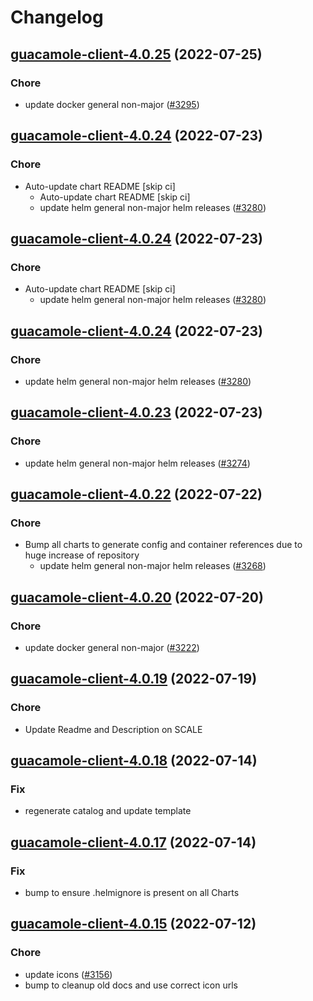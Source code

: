 # Changelog



## [guacamole-client-4.0.25](https://github.com/truecharts/apps/compare/guacamole-client-4.0.24...guacamole-client-4.0.25) (2022-07-25)

### Chore

- update docker general non-major ([#3295](https://github.com/truecharts/apps/issues/3295))




## [guacamole-client-4.0.24](https://github.com/truecharts/apps/compare/guacamole-client-4.0.23...guacamole-client-4.0.24) (2022-07-23)

### Chore

- Auto-update chart README [skip ci]
  - Auto-update chart README [skip ci]
  - update helm general non-major helm releases ([#3280](https://github.com/truecharts/apps/issues/3280))




## [guacamole-client-4.0.24](https://github.com/truecharts/apps/compare/guacamole-client-4.0.23...guacamole-client-4.0.24) (2022-07-23)

### Chore

- Auto-update chart README [skip ci]
  - update helm general non-major helm releases ([#3280](https://github.com/truecharts/apps/issues/3280))




## [guacamole-client-4.0.24](https://github.com/truecharts/apps/compare/guacamole-client-4.0.23...guacamole-client-4.0.24) (2022-07-23)

### Chore

- update helm general non-major helm releases ([#3280](https://github.com/truecharts/apps/issues/3280))




## [guacamole-client-4.0.23](https://github.com/truecharts/apps/compare/guacamole-client-4.0.22...guacamole-client-4.0.23) (2022-07-23)

### Chore

- update helm general non-major helm releases ([#3274](https://github.com/truecharts/apps/issues/3274))




## [guacamole-client-4.0.22](https://github.com/truecharts/apps/compare/guacamole-client-4.0.20...guacamole-client-4.0.22) (2022-07-22)

### Chore

- Bump all charts to generate config and container references due to huge increase of repository
  - update helm general non-major helm releases ([#3268](https://github.com/truecharts/apps/issues/3268))



## [guacamole-client-4.0.20](https://github.com/truecharts/apps/compare/guacamole-client-4.0.19...guacamole-client-4.0.20) (2022-07-20)

### Chore

- update docker general non-major ([#3222](https://github.com/truecharts/apps/issues/3222))



## [guacamole-client-4.0.19](https://github.com/truecharts/apps/compare/guacamole-client-4.0.18...guacamole-client-4.0.19) (2022-07-19)

### Chore

- Update Readme and Description on SCALE



## [guacamole-client-4.0.18](https://github.com/truecharts/apps/compare/guacamole-client-4.0.17...guacamole-client-4.0.18) (2022-07-14)

### Fix

- regenerate catalog and update template



## [guacamole-client-4.0.17](https://github.com/truecharts/apps/compare/guacamole-client-4.0.15...guacamole-client-4.0.17) (2022-07-14)

### Fix

- bump to ensure .helmignore is present on all Charts



## [guacamole-client-4.0.15](https://github.com/truecharts/apps/compare/guacamole-client-4.0.13...guacamole-client-4.0.15) (2022-07-12)

### Chore

- update icons ([#3156](https://github.com/truecharts/apps/issues/3156))
- bump to cleanup old docs and use correct icon urls
